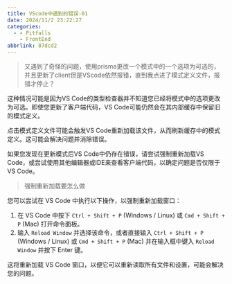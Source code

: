```yaml
---
title: VScode中遇到的错误-01
date: 2024/11/2 23:22:27
categories:
  - - Pitfalls
    - FrontEnd
abbrlink: 87dcd2
---
```

> 又遇到了奇怪的问题，使用prisma更改一个模式中的一个选项为可选的，并且更新了client但是VScode依然报错，直到我点进了模式定义文件，报错才停止？

这种情况可能是因为VS Code的类型检查器并不知道您已经将模式中的选项更改为可选。即使您更新了客户端代码，VS Code可能仍然会在其内部缓存中保留旧的模式定义。

点击模式定义文件可能会触发VS Code重新加载该文件，从而刷新缓存中的模式定义。这可能会解决问题并消除错误。

如果您发现在更新模式后VS Code中仍存在错误，请尝试强制重新加载VS Code，或尝试使用其他编辑器或IDE来查看客户端代码，以确定问题是否仅限于VS Code。

> 强制重新加载要怎么做

您可以尝试在 VS Code 中执行以下操作，以强制重新加载窗口：

1.  在 VS Code 中按下 `Ctrl + Shift + P` (Windows / Linux) 或 `Cmd + Shift + P` (Mac) 打开命令面板。
2.  输入 `Reload Window` 并选择该命令，或者直接输入 `Ctrl + Shift + P` (Windows / Linux) 或 `Cmd + Shift + P` (Mac) 并在输入框中键入 `Reload Window` 并按下 Enter 键。

这将重新加载 VS Code 窗口，以便它可以重新读取所有文件和设置，可能会解决您的问题。